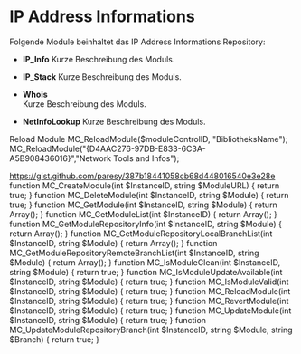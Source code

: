 # IP Address Informations

Folgende Module beinhaltet das IP Address Informations Repository:

- __IP_Info__ 
	Kurze Beschreibung des Moduls.

- __IP_Stack__
	Kurze Beschreibung des Moduls.

- __Whois__  
	Kurze Beschreibung des Moduls.

- __NetInfoLookup__ 
	Kurze Beschreibung des Moduls.




Reload Module
MC_ReloadModule($moduleControlID, "BibliotheksName");
MC_ReloadModule("{D4AAC276-97DB-E833-6C3A-A5B908436016}","Network Tools and Infos");

https://gist.github.com/paresy/387b18441058cb68d448016540e3e28e
function MC_CreateModule(int $InstanceID, string $ModuleURL) { return true; }
function MC_DeleteModule(int $InstanceID, string $Module) { return true; }
function MC_GetModule(int $InstanceID, string $Module) { return Array(); }
function MC_GetModuleList(int $InstanceID) { return Array(); }
function MC_GetModuleRepositoryInfo(int $InstanceID, string $Module) { return Array(); }
function MC_GetModuleRepositoryLocalBranchList(int $InstanceID, string $Module) { return Array(); }
function MC_GetModuleRepositoryRemoteBranchList(int $InstanceID, string $Module) { return Array(); }
function MC_IsModuleClean(int $InstanceID, string $Module) { return true; }
function MC_IsModuleUpdateAvailable(int $InstanceID, string $Module) { return true; }
function MC_IsModuleValid(int $InstanceID, string $Module) { return true; }
function MC_ReloadModule(int $InstanceID, string $Module) { return true; }
function MC_RevertModule(int $InstanceID, string $Module) { return true; }
function MC_UpdateModule(int $InstanceID, string $Module) { return true; }
function MC_UpdateModuleRepositoryBranch(int $InstanceID, string $Module, string $Branch) { return true; }

